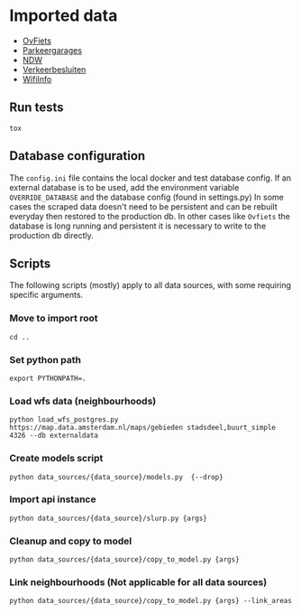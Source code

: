 Imported data
=============

* [OvFiets](data_sources/ovfiets/README.md)
* [Parkeergarages](data_sources/parkeergarages/README.md)
* [NDW](data_sources/ndw/README.md)
* [Verkeerbesluiten](data_sources/trafficorder/README.md)
* [WifiInfo](data_sources/wifiinfo/README.md)


## Run tests
```
tox
```

## Database configuration

The `config.ini` file contains the local docker and test database config. If an external database is to be used, add the environment variable `OVERRIDE_DATABASE` and the database config (found in settings.py)
In some cases the scraped data doesn't need to be persistent and can be rebuilt everyday then restored to the production db. In other cases like `Ovfiets` the database is long running and persistent it is necessary to write to the production db directly.


## Scripts

The following scripts (mostly) apply to all data sources, with some requiring specific arguments.

### Move to import root
```
cd ..
```
### Set python path

```
export PYTHONPATH=.
```

### Load wfs data (neighbourhoods)

```
python load_wfs_postgres.py https://map.data.amsterdam.nl/maps/gebieden stadsdeel,buurt_simple 4326 --db externaldata
```

### Create models script

```
python data_sources/{data_source}/models.py  {--drop}
```

### Import api instance
```
python data_sources/{data_source}/slurp.py {args}
```

### Cleanup and copy to model
```
python data_sources/{data_source}/copy_to_model.py {args}
```

### Link neighbourhoods (Not applicable for all data sources)
```
python data_sources/{data_source}/copy_to_model.py {args} --link_areas
```
